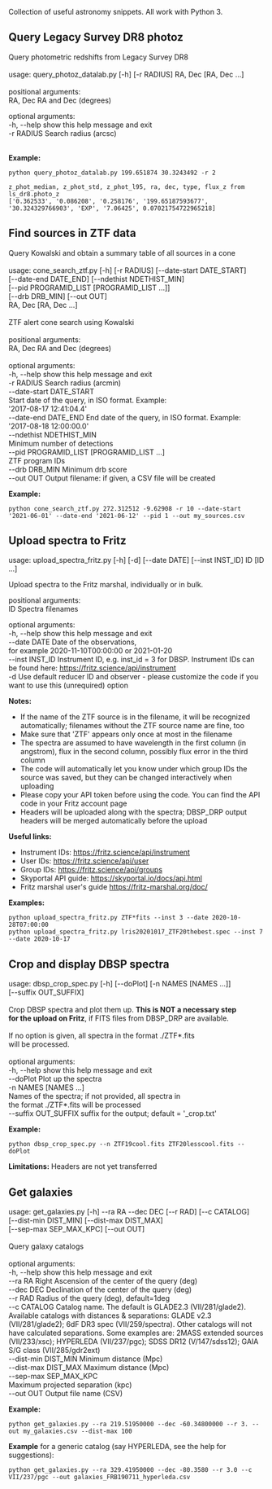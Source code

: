 Collection of useful astronomy snippets. All work with Python 3.

## Query Legacy Survey DR8 photoz


Query photometric redshifts from Legacy Survey DR8<br>
<br>
usage: query_photoz_datalab.py [-h] [-r RADIUS] RA, Dec [RA, Dec ...] <br> 
 <br> 
positional arguments: <br> 
  RA, Dec     RA and Dec (degrees) <br> 

optional arguments: <br> 
  -h, --help  show this help message and exit <br> 
  -r RADIUS   Search radius (arcsc) <br> 
 <br> 

**Example:**

```
python query_photoz_datalab.py 199.651874 30.3243492 -r 2
```
```
z_phot_median, z_phot_std, z_phot_l95, ra, dec, type, flux_z from ls_dr8.photo_z
['0.362533', '0.086208', '0.258176', '199.65187593677', '30.324329766903', 'EXP', '7.06425', 0.07021754722965218]
```

## Find sources in ZTF data

Query Kowalski and obtain a summary table of all sources in a cone <br>
<br>
usage: cone_search_ztf.py [-h] [-r RADIUS] [--date-start DATE_START]<br>
                          [--date-end DATE_END] [--ndethist NDETHIST_MIN]<br>
                          [--pid PROGRAMID_LIST [PROGRAMID_LIST ...]]<br>
                          [--drb DRB_MIN] [--out OUT]<br>
                          RA, Dec [RA, Dec ...]<br>
<br>
ZTF alert cone search using Kowalski<br>
<br>
positional arguments:<br>
  RA, Dec               RA and Dec (degrees)<br>
<br>
optional arguments:<br>
  -h, --help            show this help message and exit<br>
  -r RADIUS             Search radius (arcmin)<br>
  --date-start DATE_START<br>
                        Start date of the query, in ISO format. Example:<br>
                        '2017-08-17 12:41:04.4'<br>
  --date-end DATE_END   End date of the query, in ISO format. Example:<br>
                        '2017-08-18 12:00:00.0'<br>
  --ndethist NDETHIST_MIN<br>
                        Minimum number of detections<br>
  --pid PROGRAMID_LIST [PROGRAMID_LIST ...]<br>
                        ZTF program IDs<br>
  --drb DRB_MIN         Minimum drb score<br>
  --out OUT             Output filename: if given, a CSV file will be created<br>

**Example:**

```
python cone_search_ztf.py 272.312512 -9.62908 -r 10 --date-start '2021-06-01' --date-end '2021-06-12' --pid 1 --out my_sources.csv
```

## Upload spectra to Fritz

usage: upload_spectra_fritz.py [-h] [-d] [--date DATE] [--inst INST_ID]
                               ID [ID ...] <br>

Upload spectra to the Fritz marshal, individually or in bulk. <br>

positional arguments:<br>
  ID              Spectra filenames <br>

optional arguments:<br>
  -h, --help      show this help message and exit<br>
  --date DATE     Date of the observations, <br>
                  for example 2020-11-10T00:00:00
                  or 2021-01-20 <br>
  --inst INST_ID  Instrument ID, e.g. inst_id = 3 for DBSP. Instrument IDs can<br>
                  be found here: https://fritz.science/api/instrument<br>
  -d              Use default reducer ID and observer - please customize the
                  code if you want to use this (unrequired) option<br>

**Notes:**
* If the name of the ZTF source is in the filename, it will be recognized automatically; filenames without the ZTF source name are fine, too
* Make sure that 'ZTF' appears only once at most in the filename
* The spectra are assumed to have wavelength in the first column (in angstrom), flux in the second column, possibly flux error in the third column
* The code will automatically let you know under which group IDs the source was saved, but they can be changed interactively when uploading 
* Please copy your API token before using the code. You can find the API code in your Fritz account page
* Headers will be uploaded along with the spectra; DBSP_DRP output headers will be merged automatically before the upload

**Useful links:**
* Instrument IDs: https://fritz.science/api/instrument
* User IDs: https://fritz.science/api/user
* Group IDs: https://fritz.science/api/groups
* Skyportal API guide: https://skyportal.io/docs/api.html
* Fritz marshal user's guide https://fritz-marshal.org/doc/

**Examples:**
```
python upload_spectra_fritz.py ZTF*fits --inst 3 --date 2020-10-28T07:00:00
python upload_spectra_fritz.py lris20201017_ZTF20thebest.spec --inst 7 --date 2020-10-17
```

## Crop and display DBSP spectra
usage: dbsp_crop_spec.py [-h] [--doPlot] [-n NAMES [NAMES ...]] <br>
                         [--suffix OUT_SUFFIX]<br>
<br>
Crop DBSP spectra and plot them up. <b>This is NOT a necessary step <br>
for the upload on Fritz</b>, if FITS files from DBSP_DRP are available. <br>
<br>
If no option is given, all spectra in the format ./ZTF\*.fits <br>will be processed.<br>
<br>
optional arguments:<br>
  -h, --help            show this help message and exit<br>
  --doPlot              Plot up the spectra<br>
  -n NAMES [NAMES ...]<br>
                        Names of the spectra; if not provided, all spectra in <br>
                        the format ./ZTF\*.fits will be processed <br>
  --suffix OUT_SUFFIX   suffix for the output; default = '_crop.txt' <br>

**Example:**

```
python dbsp_crop_spec.py --n ZTF19cool.fits ZTF20lesscool.fits --doPlot
```

**Limitations:** Headers are not yet transferred



## Get galaxies
usage: get_galaxies.py [-h] --ra RA --dec DEC [--r RAD] [--c CATALOG]<br>
                       [--dist-min DIST_MIN] [--dist-max DIST_MAX]<br>
                       [--sep-max SEP_MAX_KPC] [--out OUT]<br>
<br>
Query galaxy catalogs<br>
<br>
optional arguments:<br>
  -h, --help            show this help message and exit<br>
  --ra RA               Right Ascension of the center of the query (deg)<br>
  --dec DEC             Declination of the center of the query (deg)<br>
  --r RAD               Radius of the query (deg), default=1deg<br>
  --c CATALOG           Catalog name. The default is GLADE2.3
                        (VII/281/glade2). Available catalogs with distances &
                        separations: GLADE v2.3 (VII/281/glade2); 6dF DR3 spec
                        (VII/259/spectra). Other catalogs will not have
                        calculated separations. Some examples are: 2MASS
                        extended sources (VII/233/xsc); HYPERLEDA
                        (VII/237/pgc); SDSS DR12 (V/147/sdss12); GAIA S/G
                        class (VII/285/gdr2ext)<br>
  --dist-min DIST_MIN   Minimum distance (Mpc)<br>
  --dist-max DIST_MAX   Maximum distance (Mpc)<br>
  --sep-max SEP_MAX_KPC<br>
                        Maximum projected separation (kpc)<br>
  --out OUT             Output file name (CSV)<br>



**Example:**

```
python get_galaxies.py --ra 219.51950000 --dec -60.34800000 --r 3. --out my_galaxies.csv --dist-max 100
```

**Example** for a generic catalog (say HYPERLEDA, see the help for suggestions):

```
python get_galaxies.py --ra 329.41950000 --dec -80.3580 --r 3.0 --c VII/237/pgc --out galaxies_FRB190711_hyperleda.csv
```

